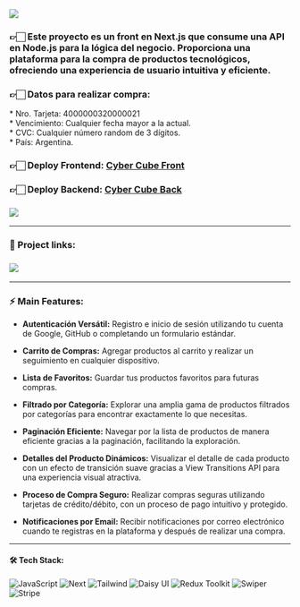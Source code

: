 <img align="center" src="https://res.cloudinary.com/dzm5lgpyv/image/upload/v1706745355/cyber%20cube%20backend%20ecommerce/proyecto-cyberCube_awweds.png">

<h3>👉🏻 Este proyecto es un front en Next.js que consume una API en Node.js para la lógica del negocio. Proporciona una plataforma para la compra de productos tecnológicos, ofreciendo una experiencia de usuario intuitiva y eficiente.</h3>

<h3>👉🏻 Datos para realizar compra:</h3>
* Nro. Tarjeta: 4000000320000021 </br>
* Vencimiento: Cualquier fecha mayor a la actual. </br>
* CVC: Cualquier número random de 3 dígitos. </br>
* País: Argentina.


<h3>👉🏻 <b>Deploy Frontend: <a href="https://ecommerce-next-js-ebon.vercel.app/">Cyber Cube Front</a></b></h3>
<h3>👉🏻 <b>Deploy Backend: <a href="https://backend-nodejs-self.vercel.app/api/products?page=1">Cyber Cube Back</a></b></h3>

<h3>
  <a href="https://www.loom.com/share/9b59a0e70e814cfe8116e348888ab1c2?sid=05b36b80-17c5-4639-98b0-3ef22b2204a8"> 
    <img src="https://img.shields.io/badge/Video Preview%20-625DF5.svg?&style=for-the-badge&logo=loom&logoColor=white"/>
  </a>
</h3>

<hr/>

### 🔗 Project links:

<h3>
  <a href="https://github.com/francobuceta/Backend-Nodejs"> 
    <img src="https://img.shields.io/badge/-Backend-606060?style=for-the-badge&logo=nodedotjs&logoColor=white"/>
  </a> 
</h3>

<hr/>

### ⚡ Main Features:

* <b>Autenticación Versátil:</b> Registro e inicio de sesión utilizando tu cuenta de Google, GitHub o completando un formulario estándar.

* <b>Carrito de Compras:</b> Agregar productos al carrito y realizar un seguimiento en cualquier dispositivo.

* <b>Lista de Favoritos:</b> Guardar tus productos favoritos para futuras compras.

* <b>Filtrado por Categoría:</b> Explorar una amplia gama de productos filtrados por categorías para encontrar exactamente lo que necesitas.

* <b>Paginación Eficiente:</b> Navegar por la lista de productos de manera eficiente gracias a la paginación, facilitando la exploración.

* <b>Detalles del Producto Dinámicos:</b> Visualizar el detalle de cada producto con un efecto de transición suave gracias a View Transitions API para una experiencia visual atractiva.

* <b>Proceso de Compra Seguro:</b> Realizar compras seguras utilizando tarjetas de crédito/débito, con un proceso de pago intuitivo y protegido.

* <b>Notificaciones por Email:</b> Recibir notificaciones por correo electrónico cuando te registras en la plataforma y después de realizar una compra.

<hr/>

#### 🛠️ Tech Stack:

![JavaScript](https://img.shields.io/badge/JavaScript-F7DF1E?style=for-the-badge&logo=JavaScript&logoColor=black) 
![Next](https://img.shields.io/badge/-Next-000000?style=for-the-badge&logo=nextdotjs&logoColor=white) 
![Tailwind](https://img.shields.io/badge/-Tailwind-06B6D4?logo=tailwind-css&logoColor=white&style=for-the-badge)
![Daisy UI](https://img.shields.io/badge/-Daisy%20UI-5A0EF8?style=for-the-badge&logo=#5A0EF8&logoColor=white)
![Redux Toolkit](https://img.shields.io/badge/Redux%20Toolkit-764ABC?style=for-the-badge&logo=Redux&logoColor=white)
![Swiper](https://img.shields.io/badge/-Swiper-6332F6?style=for-the-badge&logo=swiper&logoColor=white)
![Stripe](https://img.shields.io/badge/-Stripe-008CDD?style=for-the-badge&logo=stripe&logoColor=white)
